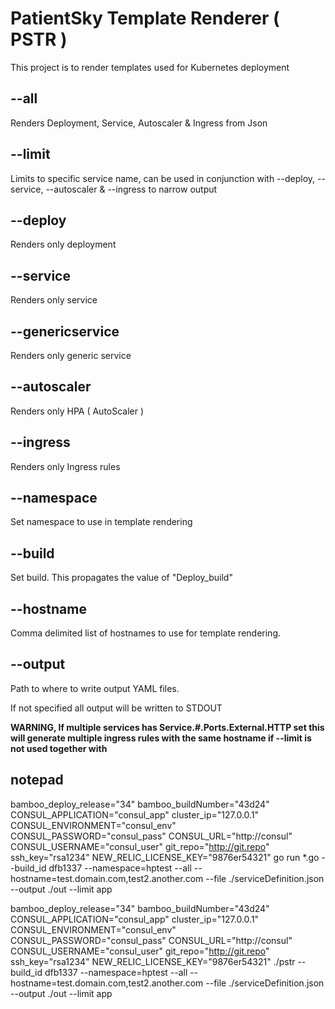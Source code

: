 # PatientSky Template Renderer ( PSTR )
This project is to render templates used for Kubernetes deployment

## --all <bool>
Renders Deployment, Service, Autoscaler & Ingress from Json

## --limit <string>
Limits to specific service name, can be used in conjunction with --deploy, --service, --autoscaler & --ingress to narrow output

## --deploy <bool>
Renders only deployment

## --service <bool>
Renders only service

## --genericservice <bool>
Renders only generic service

## --autoscaler
Renders only HPA ( AutoScaler )

## --ingress
Renders only Ingress rules

## --namespace <string>
Set namespace to use in template rendering

## --build <string>
Set build. This propagates the value of "Deploy_build"

## --hostname <string>
Comma delimited list of hostnames to use for template rendering.

## --output <string>
Path to where to write output YAML files.

If not specified all output will be written to STDOUT


**WARNING, If multiple services has Service.#.Ports.External.HTTP set this will generate multiple ingress rules with the same hostname if --limit is not used together with**


## notepad
bamboo_deploy_release="34" bamboo_buildNumber="43d24" CONSUL_APPLICATION="consul_app" cluster_ip="127.0.0.1" CONSUL_ENVIRONMENT="consul_env" CONSUL_PASSWORD="consul_pass"  CONSUL_URL="http://consul" CONSUL_USERNAME="consul_user" git_repo="http://git.repo" ssh_key="rsa1234" NEW_RELIC_LICENSE_KEY="9876er54321" go run *.go  --build_id dfb1337 --namespace=hptest --all --hostname=test.domain.com,test2.another.com --file ./serviceDefinition.json --output ./out --limit app


bamboo_deploy_release="34" bamboo_buildNumber="43d24" CONSUL_APPLICATION="consul_app" cluster_ip="127.0.0.1" CONSUL_ENVIRONMENT="consul_env" CONSUL_PASSWORD="consul_pass"  CONSUL_URL="http://consul" CONSUL_USERNAME="consul_user" git_repo="http://git.repo" ssh_key="rsa1234" NEW_RELIC_LICENSE_KEY="9876er54321" ./pstr --build_id dfb1337 --namespace=hptest --all --hostname=test.domain.com,test2.another.com --file ./serviceDefinition.json --output ./out --limit app
